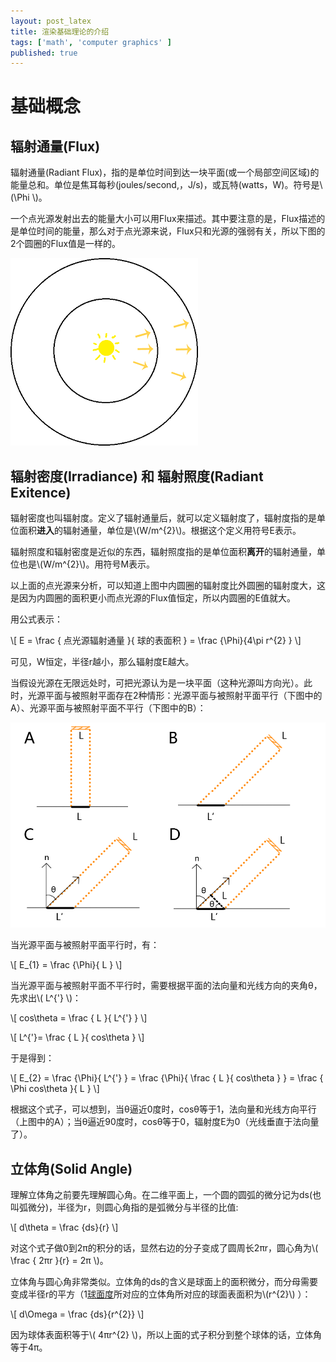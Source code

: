 ```yaml
---
layout: post_latex
title: 渲染基础理论的介绍
tags: ['math', 'computer graphics' ]
published: true
---
```



<!--more-->

# 基础概念

## 辐射通量(Flux)

辐射通量(Radiant Flux)，指的是单位时间到达一块平面(或一个局部空间区域)的能量总和。单位是焦耳每秒(joules/second,，J/s)，或瓦特(watts，W)。符号是\\(\\Phi \\)。

一个点光源发射出去的能量大小可以用Flux来描述。其中要注意的是，Flux描述的是单位时间的能量，那么对于点光源来说，Flux只和光源的强弱有关，所以下图的2个圆圈的Flux值是一样的。

![4.png](../images/2016.7/4.png)

## 辐射密度(Irradiance) 和 辐射照度(Radiant Exitence)

辐射密度也叫辐射度。定义了辐射通量后，就可以定义辐射度了，辐射度指的是单位面积**进入**的辐射通量，单位是\\(W\/m\^\{2\}\\)。根据这个定义用符号E表示。

辐射照度和辐射密度是近似的东西，辐射照度指的是单位面积**离开**的辐射通量，单位也是\\(W/m\^\{2\}\\)。用符号M表示。

以上面的点光源来分析，可以知道上图中内圆圈的辐射度比外圆圈的辐射度大，这是因为内圆圈的面积更小而点光源的Flux值恒定，所以内圆圈的E值就大。

用公式表示：

\\[ E = \\frac \{ 点光源辐射通量 \}\{ 球的表面积 \} =  \\frac \{\\Phi\}\{4\\pi r\^\{2\} \} \\]

可见，W恒定，半径r越小，那么辐射度E越大。

当假设光源在无限远处时，可把光源认为是一块平面（这种光源叫方向光）。此时，光源平面与被照射平面存在2种情形：光源平面与被照射平面平行（下图中的A）、光源平面与被照射平面不平行（下图中的B）：

![5.png](../images/2016.7/5.png)

当光源平面与被照射平面平行时，有：

\\[ E\_\{1\} = \\frac \{\\Phi\}\{ L \} \\]

当光源平面与被照射平面不平行时，需要根据平面的法向量和光线方向的夹角θ，先求出\\( L\^\{'\} \\)：

\\[ cos\\theta = \\frac \{ L \}\{ L\^\{'\} \}  \\]

\\[ L\^\{'\}= \\frac \{ L \}\{ cos\\theta \}  \\]

于是得到：

\\[ E\_\{2\} = \\frac \{\\Phi\}\{ L\^\{'\} \} =  \\frac \{\\Phi\}\{ \\frac \{ L \}\{ cos\\theta \}  \} =  \frac \{  \\Phi  cos\\theta  \}\{ L \} \\]

根据这个式子，可以想到，当θ逼近0度时，cosθ等于1，法向量和光线方向平行（上图中的A）；当θ逼近90度时，cosθ等于0，辐射度E为0（光线垂直于法向量了）。


## 立体角(Solid Angle)

理解立体角之前要先理解圆心角。在二维平面上，一个圆的圆弧的微分记为ds(也叫弧微分)，半径为r，则圆心角指的是弧微分与半径的比值:

\\[ d\\theta = \\frac \{ds\}\{r\} \\]

对这个式子做0到2π的积分的话，显然右边的分子变成了圆周长2πr，圆心角为\\( \\frac \{ 2πr \}\{r\} = 2π \\)。

立体角与圆心角非常类似。立体角的ds的含义是球面上的面积微分，而分母需要变成半径r的平方（1[球面度](https://en.wikipedia.org/wiki/Steradian)所对应的立体角所对应的球面表面积为\\(r\^\{2\}\\) ）：

\\[ d\\Omega = \\frac \{ds\}\{r\^\{2\}\} \\]

因为球体表面积等于\\( 4πr\^\{2\} \\)，所以上面的式子积分到整个球体的话，立体角等于4π。

